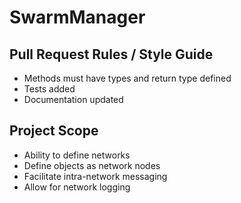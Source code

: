 # SwarmManager

## Pull Request Rules / Style Guide
- Methods must have types and return type defined
- Tests added
- Documentation updated


## Project Scope
- Ability to define networks
- Define objects as network nodes
- Facilitate intra-network messaging
- Allow for network logging
